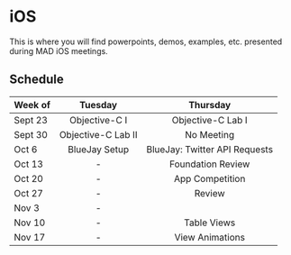 iOS
============
This is where you will find powerpoints, demos, examples, etc. presented during MAD iOS meetings.


Schedule
------------

Week of| Tuesday       | Thursday           |
-------|:-------------:|:-----------------: |
Sept 23| Objective-C I | Objective-C Lab I  |
Sept 30| Objective-C Lab II | No Meeting    |
Oct 6  | BlueJay Setup | BlueJay: Twitter API Requests |
Oct 13 | - | Foundation Review |
Oct 20 | - | App Competition |
Oct 27 | - | Review |
Nov 3 | - | |
Nov 10 | - | Table Views |
Nov 17 | - | View Animations |

